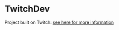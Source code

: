 # TwitchDev

Project built on Twitch: [see here for more information](https://www.twitch.tv/billou13/about)